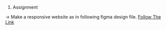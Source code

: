 1) Assignment 
   
-> Make a responsive website as in following figma design file.
[Follow The Link](https://www.figma.com/file/klbMyawNDPZN2bjibkdL5l/website_prototype?type=design&node-id=0%3A1&mode=design&t=tXRUlWoRaG2eIi5U-1)